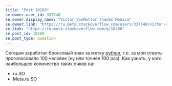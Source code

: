 ```yaml
---
title: "Post 10280"
se.owner.user_id: 337540
se.owner.display_name: "Victor VosMottor thanks Monica"
se.owner.link: "https://ru.meta.stackoverflow.com/users/337540/victor-vosmottor-thanks-monica"
se.link: "https://ru.meta.stackoverflow.com/q/10280"
se.post_id: 10280
se.post_type: question
---
```

<p>Сегодня заработал бронзовый знак за метку <a href="https://ru.stackoverflow.com/questions/tagged/python" class="post-tag" title="показать вопросы с меткой [python]" rel="tag">python</a>, т.е. за мои ответы проголосовало 100 человек (ну или точнее 100 раз). Как узнать, у кого наибольшее количество таких очков на:</p>

<ul>
<li>ru.SO</li>
<li>Meta.ru.SO</li>
</ul>
